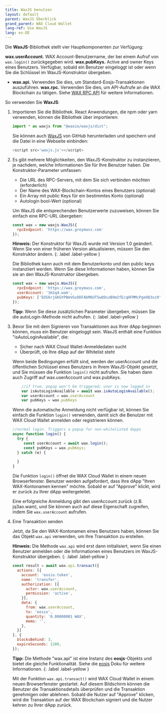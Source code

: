 ```yaml
---
title: WaxJS benutzen
layout: default
parent: WaxJS Überblick
grand_parent: WAX Cloud Wallet
lang-ref: Use WaxJS
lang: es-DE
---
```


Die **WaxJS**-Bibliothek stellt vier Hauptkomponenten zur Verfügung:

**wax.userAccount.** WAX Account-Benutzername, der bei einem Aufruf von `wax.login()` zurückgegeben wird.
**wax.pubKeys.** Active and owner Keys eines Benutzers. Verfügbar, sobald ein Benutzer eingeloggt ist oder wenn Sie die Schlüssel im WaxJS-Konstruktor übergeben.
* **wax.api.** Verwenden Sie dies, um Standard-Eosjs-Transaktionen auszuführen.
**wax.rpc.** Verwenden Sie dies, um API-Aufrufe an die WAX Blockchain zu tätigen. Siehe [WAX RPC API](/de/api-reference/) für weitere Informationen.

So verwenden Sie **WaxJS**: 

1. Importieren Sie die Bibliothek. React Anwendungen, die npm oder yarn verwenden, können die Bibliothek über importieren:

    ```js
    import * as waxjs from "@waxio/waxjs/dist";
    ```

    Sie können auch [WaxJS](https://raw.githubusercontent.com/worldwide-asset-exchange/waxjs/develop/dist-web/waxjs.js) von GitHub herunterladen und speichern und die Datei in eine Webseite einbinden:

    ```js
    <script src='waxjs.js'></script>
    ```

2. Es gibt mehrere Möglichkeiten, den WaxJS-Konstruktor zu instanziieren, je nachdem, welche Informationen Sie für Ihre Benutzer haben. Die Konstruktor-Parameter umfassen:

    * Die URL des RPC-Servers, mit dem Sie sich verbinden möchten (erforderlich)
    * Der Name des WAX-Blockchain-Kontos eines Benutzers (optional)
    * Ein Array mit public Keys für ein bestimmtes Konto (optional)
    * Autologin bool-Wert (optional)

    Um WaxJS die entsprechenden Benutzerwerte zuzuweisen, können Sie einfach eine RPC-URL übergeben:

    ```js
    const wax = new waxjs.WaxJS({
      rpcEndpoint: 'https://wax.greymass.com'
    });
    ```

    **Hinweis:** Der Konstruktor für WaxJS wurde mit Version 1.0 geändert. Wenn Sie von einer früheren Version aktualisieren, müssen Sie den Konstruktor ändern.
    {: .label .label-yellow }

    Die Bibliothek kann auch mit dem Benutzerkonto und den public keys instanziiert werden. Wenn Sie diese Informationen haben, können Sie sie an den WaxJS-Konstruktor übergeben.

    ```js
    const wax = new waxjs.WaxJS({
      rpcEndpoint: 'https://wax.greymass.com',
      userAccount: '3m1q4.wam',
      pubKeys: ['EOS6rjGKGYPBmVGsDDFAbM6UT5wQ9szB9m2fEcqHFMMcPge983xz9','EOS7wTCoctybwrQWuE2tWYGwdLEGRXE9rrzALeBLUhWfbHXysFr9W']
    });
    ```
    
    **Tipp:** Wenn Sie diese zusätzlichen Parameter übergeben, müssen Sie die autoLogin-Methode nicht aufrufen.
    {: .label .label-yellow }




3. Bevor Sie mit dem Signieren von Transaktionen aus Ihrer dApp beginnen können, muss ein Benutzer eingeloggt sein. WaxJS enthält eine Funktion "isAutoLoginAvailable", die:

    * Sicher nach WAX Cloud Wallet-Anmeldedaten sucht
    * Überprüft, ob Ihre dApp auf der Whitelist steht

    Wenn beide Bedingungen erfüllt sind, werden der userAccount und die öffentlichen Schlüssel eines Benutzers in Ihrem WaxJS-Objekt gesetzt, und Sie müssen die Funktion `login()` nicht aufrufen. Sie haben dann auch Zugriff auf wax.userAccount und wax.pubKeys.

    ```js
        //if true, popup won't be triggered; user is now logged in
        var isAutoLoginAvailable = await wax.isAutoLoginAvailable();
        var userAccount = wax.userAccount
        var pubKeys = wax.pubKeys
    ```

    Wenn die automatische Anmeldung nicht verfügbar ist, können Sie einfach die Funktion `login()` verwenden, damit sich die Benutzer mit WAX Cloud Wallet anmelden oder registrieren können.

    ```js
    //normal login. Triggers a popup for non-whitelisted dapps
    async function login() {
      try {
         const userAccount = await wax.login();
         const pubKeys = wax.pubKeys;
      } catch (e) {
         
      }
    }
    ```

    Die Funktion `login()` öffnet die WAX Cloud Wallet in einem neuen Browserfenster. Benutzer werden aufgefordert, dass Ihre dApp "Ihren WAX-Kontonamen kennen" möchte. Sobald er auf "Approve" klickt, wird er zurück zu Ihrer dApp weitergeleitet. 

    Eine erfolgreiche Anmeldung gibt den userAccount zurück (z.B. jq3ao.wam), und Sie können auch auf diese Eigenschaft zugreifen, indem Sie `wax.userAccount` aufrufen.

4. Eine Transaktion senden

    Jetzt, da Sie den WAX-Kontonamen eines Benutzers haben, können Sie das Objekt `wax.api` verwenden, um Ihre Transaktion zu erstellen.

    **Hinweis:** Die Methode `wax.api` wird erst dann initialisiert, wenn Sie einen Benutzer anmelden oder die Informationen eines Benutzers im WaxJS-Konstruktor übergeben. 
    {: .label .label-yellow }
    

    ```js
    const result = await wax.api.transact({
      actions: [{
        account: 'eosio.token',
        name: 'transfer',
        authorization: [{
          actor: wax.userAccount,
          permission: 'active',
        }],
        data: {
          from: wax.userAccount,
          to: 'eosio',
          quantity: '0.00000001 WAX',
          memo: '',
        },
      }]
    }, {
      blocksBehind: 3,
      expireSeconds: 1200,
    });
    ```

    **Tipp:** Die Methode "wax.api" ist eine Instanz des **eosjs**-Objekts und bietet die gleiche Funktionalität. Siehe die [eosjs](https://eosio.github.io/eosjs/latest) Doku für weitere Informationen.
    {: .label .label-yellow }

    Mit der Funktion `wax.api.transact()` wird WAX Cloud Wallet in einem neuen Browserfenster gestartet. Auf diesem Bildschirm können die Benutzer die Transaktionsdetails überprüfen und die Transaktion genehmigen oder ablehnen. Sobald die Nutzer auf "Approve" klicken, wird die Transaktion auf der WAX Blockchain signiert und die Nutzer kehren zu Ihrer dApp zurück.









